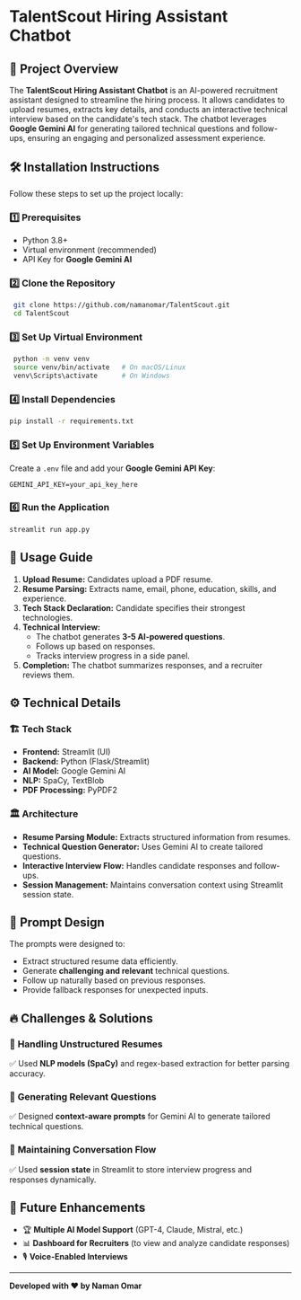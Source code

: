 # TalentScout Hiring Assistant Chatbot

## 🚀 Project Overview
The **TalentScout Hiring Assistant Chatbot** is an AI-powered recruitment assistant designed to streamline the hiring process. It allows candidates to upload resumes, extracts key details, and conducts an interactive technical interview based on the candidate's tech stack. The chatbot leverages **Google Gemini AI** for generating tailored technical questions and follow-ups, ensuring an engaging and personalized assessment experience.

## 🛠 Installation Instructions
Follow these steps to set up the project locally:

### 1️⃣ Prerequisites
- Python 3.8+
- Virtual environment (recommended)
- API Key for **Google Gemini AI**

### 2️⃣ Clone the Repository
```sh
 git clone https://github.com/namanomar/TalentScout.git
 cd TalentScout
```

### 3️⃣ Set Up Virtual Environment
```sh
 python -m venv venv
 source venv/bin/activate   # On macOS/Linux
 venv\Scripts\activate      # On Windows
```

### 4️⃣ Install Dependencies
```sh
pip install -r requirements.txt
```

### 5️⃣ Set Up Environment Variables
Create a `.env` file and add your **Google Gemini API Key**:
```env
GEMINI_API_KEY=your_api_key_here
```

### 6️⃣ Run the Application
```sh
streamlit run app.py
```

## 📖 Usage Guide
1. **Upload Resume:** Candidates upload a PDF resume.
2. **Resume Parsing:** Extracts name, email, phone, education, skills, and experience.
3. **Tech Stack Declaration:** Candidate specifies their strongest technologies.
4. **Technical Interview:**
   - The chatbot generates **3-5 AI-powered questions**.
   - Follows up based on responses.
   - Tracks interview progress in a side panel.
5. **Completion:** The chatbot summarizes responses, and a recruiter reviews them.

## ⚙️ Technical Details
### 🏗️ Tech Stack
- **Frontend:** Streamlit (UI)
- **Backend:** Python (Flask/Streamlit)
- **AI Model:** Google Gemini AI
- **NLP:** SpaCy, TextBlob
- **PDF Processing:** PyPDF2

### 🏛️ Architecture
- **Resume Parsing Module:** Extracts structured information from resumes.
- **Technical Question Generator:** Uses Gemini AI to create tailored questions.
- **Interactive Interview Flow:** Handles candidate responses and follow-ups.
- **Session Management:** Maintains conversation context using Streamlit session state.

## 🎯 Prompt Design
The prompts were designed to:
- Extract structured resume data efficiently.
- Generate **challenging and relevant** technical questions.
- Follow up naturally based on previous responses.
- Provide fallback responses for unexpected inputs.

## 🔥 Challenges & Solutions
### 🔴 **Handling Unstructured Resumes**
✅ Used **NLP models (SpaCy)** and regex-based extraction for better parsing accuracy.

### 🔴 **Generating Relevant Questions**
✅ Designed **context-aware prompts** for Gemini AI to generate tailored technical questions.

### 🔴 **Maintaining Conversation Flow**
✅ Used **session state** in Streamlit to store interview progress and responses dynamically.

## 📌 Future Enhancements
- 🏆 **Multiple AI Model Support** (GPT-4, Claude, Mistral, etc.)
- 📊 **Dashboard for Recruiters** (to view and analyze candidate responses)
- 🎙️ **Voice-Enabled Interviews**

---
**Developed with ❤️ by Naman Omar**